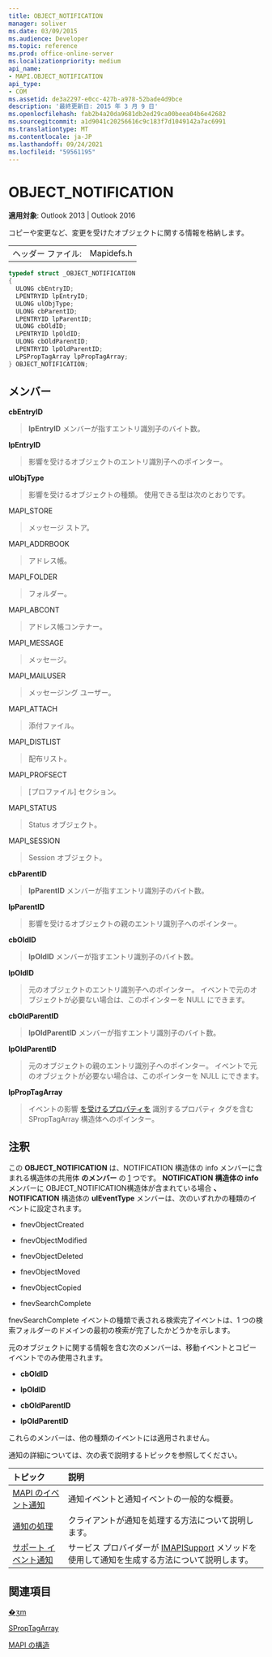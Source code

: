 ```yaml
---
title: OBJECT_NOTIFICATION
manager: soliver
ms.date: 03/09/2015
ms.audience: Developer
ms.topic: reference
ms.prod: office-online-server
ms.localizationpriority: medium
api_name:
- MAPI.OBJECT_NOTIFICATION
api_type:
- COM
ms.assetid: de3a2297-e0cc-427b-a978-52bade4d9bce
description: '最終更新日: 2015 年 3 月 9 日'
ms.openlocfilehash: fab2b4a20da9681db2ed29ca00beea04b6e42682
ms.sourcegitcommit: a1d9041c20256616c9c183f7d1049142a7ac6991
ms.translationtype: MT
ms.contentlocale: ja-JP
ms.lasthandoff: 09/24/2021
ms.locfileid: "59561195"
---
```

# <a name="object_notification"></a>OBJECT_NOTIFICATION

  
  
**適用対象**: Outlook 2013 | Outlook 2016 
  
コピーや変更など、変更を受けたオブジェクトに関する情報を格納します。
  
|||
|:-----|:-----|
|ヘッダー ファイル:  <br/> |Mapidefs.h  <br/> |
   
```cpp
typedef struct _OBJECT_NOTIFICATION
{
  ULONG cbEntryID;
  LPENTRYID lpEntryID;
  ULONG ulObjType;
  ULONG cbParentID;
  LPENTRYID lpParentID;
  ULONG cbOldID;
  LPENTRYID lpOldID;
  ULONG cbOldParentID;
  LPENTRYID lpOldParentID;
  LPSPropTagArray lpPropTagArray;
} OBJECT_NOTIFICATION;

```

## <a name="members"></a>メンバー

 **cbEntryID**
  
> **lpEntryID** メンバーが指すエントリ識別子のバイト数。 
    
 **lpEntryID**
  
> 影響を受けるオブジェクトのエントリ識別子へのポインター。
    
 **ulObjType**
  
> 影響を受けるオブジェクトの種類。 使用できる型は次のとおりです。
    
MAPI_STORE 
  
> メッセージ ストア。 
    
MAPI_ADDRBOOK 
  
> アドレス帳。 
    
MAPI_FOLDER 
  
> フォルダー。
    
MAPI_ABCONT 
  
> アドレス帳コンテナー。
    
MAPI_MESSAGE 
  
> メッセージ。
    
MAPI_MAILUSER 
  
> メッセージング ユーザー。
    
MAPI_ATTACH 
  
> 添付ファイル。
    
MAPI_DISTLIST 
  
> 配布リスト。
    
MAPI_PROFSECT 
  
> [プロファイル] セクション。
    
MAPI_STATUS 
  
> Status オブジェクト。
    
MAPI_SESSION 
  
> Session オブジェクト。
    
 **cbParentID**
  
> **lpParentID** メンバーが指すエントリ識別子のバイト数。 
    
 **lpParentID**
  
> 影響を受けるオブジェクトの親のエントリ識別子へのポインター。
    
 **cbOldID**
  
> **lpOldID** メンバーが指すエントリ識別子のバイト数。 
    
 **lpOldID**
  
> 元のオブジェクトのエントリ識別子へのポインター。 イベントで元のオブジェクトが必要ない場合は、このポインターを NULL にできます。
    
 **cbOldParentID**
  
> **lpOldParentID** メンバーが指すエントリ識別子のバイト数。 
    
 **lpOldParentID**
  
> 元のオブジェクトの親のエントリ識別子へのポインター。 イベントで元のオブジェクトが必要ない場合は、このポインターを NULL にできます。
    
 **lpPropTagArray**
  
> イベントの影響 [を受けるプロパティを](sproptagarray.md) 識別するプロパティ タグを含む SPropTagArray 構造体へのポインター。 
    
## <a name="remarks"></a>注釈

この **OBJECT_NOTIFICATION** は、NOTIFICATION 構造体の info メンバーに含まれる構造体の共用体 **のメンバー** の [1](notification.md) つです。 **NOTIFICATION** **構造体の info** メンバーに OBJECT_NOTIFICATION構造体が含まれている場合 **、NOTIFICATION** 構造体の **ulEventType** メンバーは、次のいずれかの種類のイベントに設定されます。 
  
- fnevObjectCreated
    
- fnevObjectModified
    
- fnevObjectDeleted
    
- fnevObjectMoved
    
- fnevObjectCopied
    
- fnevSearchComplete
    
fnevSearchComplete イベントの種類で表される検索完了イベントは、1 つの検索フォルダーのドメインの最初の検索が完了したかどうかを示します。
  
元のオブジェクトに関する情報を含む次のメンバーは、移動イベントとコピー イベントでのみ使用されます。 
  
- **cbOldID**
    
- **lpOldID**
    
- **cbOldParentID**
    
- **lpOldParentID**
    
これらのメンバーは、他の種類のイベントには適用されません。
  
通知の詳細については、次の表で説明するトピックを参照してください。
  
|**トピック**|**説明**|
|:-----|:-----|
|[MAPI のイベント通知](event-notification-in-mapi.md) <br/> |通知イベントと通知イベントの一般的な概要。  <br/> |
|[通知の処理](handling-notifications.md) <br/> |クライアントが通知を処理する方法について説明します。  <br/> |
|[サポート イベント通知](supporting-event-notification.md) <br/> |サービス プロバイダーが [IMAPISupport](imapisupportiunknown.md) メソッドを使用して通知を生成する方法について説明します。  <br/> |
   
## <a name="see-also"></a>関連項目



[�ʒm](notification.md)
  
[SPropTagArray](sproptagarray.md)


[MAPI の構造](mapi-structures.md)

